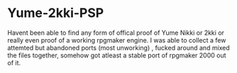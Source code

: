 # Yume-2kki-PSP
Havent been able to find any form of offical proof of Yume Nikki or 2kki or really even proof of a working rpgmaker engine. I was able to collect a few attemted but abandoned ports (most unworking) , fucked around and mixed the files together, somehow got atleast a stable port of rpgmaker 2000 out of it.
